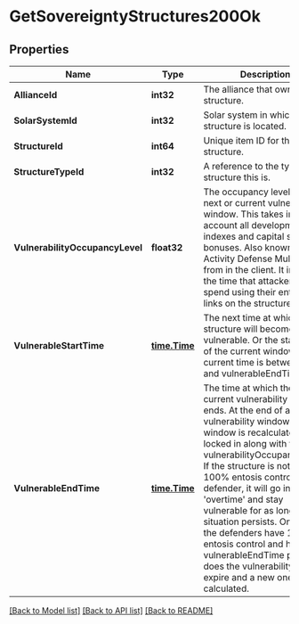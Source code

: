 # GetSovereigntyStructures200Ok

## Properties
Name | Type | Description | Notes
------------ | ------------- | ------------- | -------------
**AllianceId** | **int32** | The alliance that owns the structure.  | [default to null]
**SolarSystemId** | **int32** | Solar system in which the structure is located.  | [default to null]
**StructureId** | **int64** | Unique item ID for this structure. | [default to null]
**StructureTypeId** | **int32** | A reference to the type of structure this is.  | [default to null]
**VulnerabilityOccupancyLevel** | **float32** | The occupancy level for the next or current vulnerability window. This takes into account all development indexes and capital system bonuses. Also known as Activity Defense Multiplier from in the client. It increases the time that attackers must spend using their entosis links on the structure.  | [optional] [default to null]
**VulnerableStartTime** | [**time.Time**](time.Time.md) | The next time at which the structure will become vulnerable. Or the start time of the current window if current time is between this and vulnerableEndTime.  | [optional] [default to null]
**VulnerableEndTime** | [**time.Time**](time.Time.md) | The time at which the next or current vulnerability window ends. At the end of a vulnerability window the next window is recalculated and locked in along with the vulnerabilityOccupancyLevel. If the structure is not in 100% entosis control of the defender, it will go in to &#39;overtime&#39; and stay vulnerable for as long as that situation persists. Only once the defenders have 100% entosis control and has the vulnerableEndTime passed does the vulnerability interval expire and a new one is calculated.  | [optional] [default to null]

[[Back to Model list]](../README.md#documentation-for-models) [[Back to API list]](../README.md#documentation-for-api-endpoints) [[Back to README]](../README.md)


